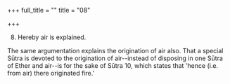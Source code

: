 +++
full_title = ""
title = "08"

+++


8. Hereby air is explained.

The same argumentation explains the origination of air also. That a special Sūtra is devoted to the origination of air--instead of disposing in one Sūtra of Ether and air--is for the sake of Sūtra 10, which states that 'hence (i.e. from air) there originated fire.'

